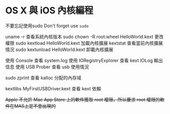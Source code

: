 # OS X 與 iOS 內核編程

不要忘記使用sudo
Don't forget use `sudo`

uname -r 查看系統內核版本
sudo chown -R root:wheel HelloWorld.kext     更改權限
sudo kextload HelloWorld.kext     加載內核擴展
kextstat     查看當前內核擴展情況
sudo kextunload HelloWorld.kext     卸載內核擴展

使用 Console 查看 system.log
使用 IORegistryExplorer 查看 kext IOLog 輸出信息
使用 USB Prober 查看 usb 使用情況

sudo zprint 查看 kalloc 分配的內存域

kextlibs MyFirstUSBDriver.kext 查看 kext 依賴

~~Apple 不允許 Mac App Store 上的軟件獲取 root 權限，所以要求 root 權限的軟件在MAS上是不會出現的~~
